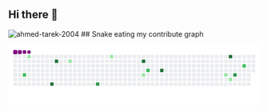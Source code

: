## Hi there 👋

<img src="https://komarev.com/ghpvc/?username=ahmed-tarek-2004&label=Profile%20views&color=0e75b6&style=flat" alt="ahmed-tarek-2004" />
<!--
**ahmed-tarek2023/ahmed-tarek2023** is a ✨ _special_ ✨ repository because its `README.md` (this file) appears on your GitHub profile.

Here are some ideas to get you started:

- 🔭 I’m currently working on ...
- 🌱 I’m currently learning ...
- 👯 I’m looking to collaborate on ...
- 🤔 I’m looking for help with ...
- 💬 Ask me about ...
- 📫 How to reach me: ...
- 😄 Pronouns: ...
- ⚡ Fun fact: ...
-->
<br clear="both">
<p align="center">
<!--   <img src="https://raw.githubusercontent.com/ahmed-tarek2023/ahmed-tarek2023/output/github-contribution-grid-snake.svg" alt="Snake animation" /> -->
  ## Snake eating my contribute graph
  
![snake gif](https://github.com/AmarYasser1/AmarYasser1/blob/output/github-contribution-grid-snake.gif)
</p>
